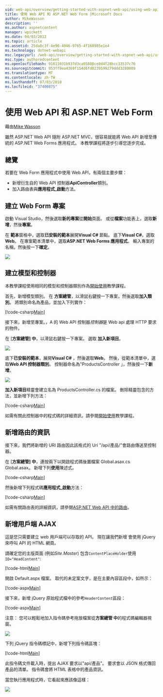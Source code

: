 ```yaml
---
uid: web-api/overview/getting-started-with-aspnet-web-api/using-web-api-with-aspnet-web-forms
title: 使用 Web API 和 ASP.NET Web Form |Microsoft Docs
author: MikeWasson
description: ''
ms.author: aspnetcontent
manager: wpickett
ms.date: 04/03/2012
ms.topic: article
ms.assetid: 25da8c3f-4e90-4946-9765-4f160985e1e4
ms.technology: dotnet-webapi
msc.legacyurl: /web-api/overview/getting-started-with-aspnet-web-api/using-web-api-with-aspnet-web-forms
msc.type: authoredcontent
ms.openlocfilehash: 91811031b937d3ca05888ce8d4f28bcc33537c76
ms.sourcegitcommit: 953ff9ea4369f154d6fd0239599279ddd3280009
ms.translationtype: MT
ms.contentlocale: zh-TW
ms.lasthandoff: 07/03/2018
ms.locfileid: "37400875"
---
```

<a name="using-web-api-with-aspnet-web-forms"></a>使用 Web API 和 ASP.NET Web Form
====================
藉由[Mike Wasson](https://github.com/MikeWasson)

雖然 ASP.NET Web API 隨附 ASP.NET MVC，很容易就能將 Web API 新增至傳統的 ASP.NET Web Forms 應用程式。 本教學課程將逐步引導您逐步完成。

## <a name="overview"></a>總覽

若要在 Web Form 應用程式中使用 Web API，有兩個主要步驟：

- 新增衍生自的 Web API 控制器**ApiController**類別。
- 加入路由表與**應用程式\_啟動**方法。

## <a name="create-a-web-forms-project"></a>建立 Web Form 專案

啟動 Visual Studio，然後選取**新的專案**從**開始**頁面。 或從**檔案**功能表上，選取**新增**，然後**專案**。

在 **範本**窗格中，選取**已安裝的範本**展開**Visual C#** 節點。 底下**Visual C#**，選取**Web**。 在專案範本清單中，選取**ASP.NET Web Forms 應用程式**。 輸入專案的名稱，然後按一下**確定**。

![](using-web-api-with-aspnet-web-forms/_static/image1.png)

## <a name="create-the-model-and-controller"></a>建立模型和控制器

本教學課程使用相同的模型和控制器類別作為[開始使用](tutorial-your-first-web-api.md)教學課程。

首先，新增模型類別。 在 **方案總管**，以滑鼠右鍵按一下專案，然後選取**加入類別**。 將類別命名為產品，並加入下列實作：

[!code-csharp[Main](using-web-api-with-aspnet-web-forms/samples/sample1.cs)]

接下來，新增至專案。，A 的 Web API 控制器*控制器*是 Web api 處理 HTTP 要求的物件。

在 [**方案總管] 中**，以滑鼠右鍵按一下專案。 選取 **加入新項目**。

![](using-web-api-with-aspnet-web-forms/_static/image2.png)

底下**已安裝的範本**，展開**Visual C#** ，然後選取**Web**。 然後，從範本清單中，選取**Web API 控制器類別**。 控制器命名為"ProductsController 」，然後按一下**新增**。

![](using-web-api-with-aspnet-web-forms/_static/image3.png)

**加入新項目**精靈會建立名為 ProductsController.cs 的檔案。 刪除精靈包含的方法，並新增下列方法：

[!code-csharp[Main](using-web-api-with-aspnet-web-forms/samples/sample2.cs)]

如需有關此控制器中的程式碼的詳細資訊，請參閱[開始使用](tutorial-your-first-web-api.md)教學課程。

## <a name="add-routing-information"></a>新增路由的資訊

接下來，我們將新增的 URI 路由因此該格式的 Uri &quot;/api/產品/&quot;會路由傳送至控制器。

在 [**方案總管] 中**，連按兩下以開啟程式碼後置檔案 Global.asax.cs Global.asax。 新增下列**使用**陳述式。

[!code-csharp[Main](using-web-api-with-aspnet-web-forms/samples/sample3.cs)]

然後新增下列程式碼**應用程式\_啟動**方法：

[!code-csharp[Main](using-web-api-with-aspnet-web-forms/samples/sample4.cs)]

如需有關路由表的詳細資訊，請參閱[ASP.NET Web API 中的路由](../web-api-routing-and-actions/routing-in-aspnet-web-api.md)。

## <a name="add-client-side-ajax"></a>新增用戶端 AJAX

這是您只需要建立 web 用戶端可以存取的 API。 現在讓我們新增 會使用 jQuery 來呼叫 API 的 HTML 網頁。

請確定您的主版頁面 (例如*Site.Master*) 包含`ContentPlaceHolder`使用`ID="HeadContent"`:

[!code-html[Main](using-web-api-with-aspnet-web-forms/samples/sample8.html)]

開啟 Default.aspx 檔案。 取代的未定案文字，是在主要內容區段中，如所示：

[!code-aspx[Main](using-web-api-with-aspnet-web-forms/samples/sample5.aspx)]

接下來，新增 jQuery 原始程式檔中的參考`HeaderContent`區段：

[!code-aspx[Main](using-web-api-with-aspnet-web-forms/samples/sample6.aspx?highlight=2)]

注意： 您可以輕鬆地加入指令碼參考拖放檔案從**方案總管 中**的程式碼編輯器視窗。

![](using-web-api-with-aspnet-web-forms/_static/image4.png)

下列 jQuery 指令碼標記中，新增下列指令碼區塊：

[!code-html[Main](using-web-api-with-aspnet-web-forms/samples/sample7.html)]

此指令碼文件載入時，提出 AJAX 要求以&quot;api/產品&quot;。 要求會以 JSON 格式傳回產品的清單。 指令碼會將 HTML 表格中的產品資訊。

當您執行應用程式時，它看起來應該像這樣：

![](using-web-api-with-aspnet-web-forms/_static/image5.png)
